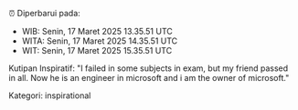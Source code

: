 ⏰ Diperbarui pada:
- WIB: Senin, 17 Maret 2025 13.35.51 UTC
- WITA: Senin, 17 Maret 2025 14.35.51 UTC
- WIT: Senin, 17 Maret 2025 15.35.51 UTC

Kutipan Inspiratif:
"I failed in some subjects in exam, but my friend passed in all. Now he is an engineer in microsoft and i am the owner of microsoft."


Kategori: inspirational

